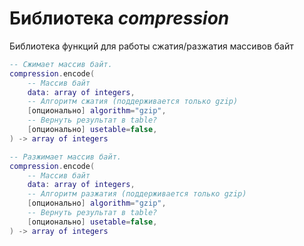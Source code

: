 # Библиотека *compression*

Библиотека функций для работы сжатия/разжатия массивов байт

```lua
-- Сжимает массив байт.
compression.encode(
    -- Массив байт
    data: array of integers, 
    -- Алгоритм сжатия (поддерживается только gzip)
    [опционально] algorithm="gzip",
    -- Вернуть результат в table?
    [опционально] usetable=false,
) -> array of integers

-- Разжимает массив байт.
compression.encode(
    -- Массив байт
    data: array of integers, 
    -- Алгоритм разжатия (поддерживается только gzip)
    [опционально] algorithm="gzip",
    -- Вернуть результат в table?
    [опционально] usetable=false,
) -> array of integers
```